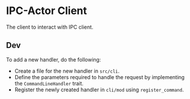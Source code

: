# IPC-Actor Client
The client to interact with IPC client.

## Dev
To add a new handler, do the following:
- Create a file for the new handler in `src/cli`.
- Define the parameters required to handle the request by implementing the `CommandLineHandler` trait.
- Register the newly created handler in `cli/mod` using `register_command`.
